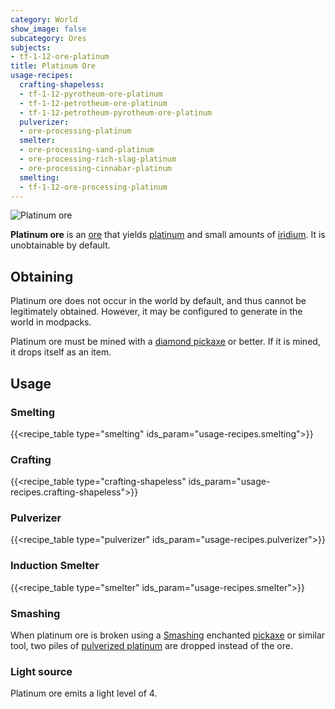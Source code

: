 ```yaml
---
category: World
show_image: false
subcategory: Ores
subjects:
- tf-1-12-ore-platinum
title: Platinum Ore
usage-recipes:
  crafting-shapeless:
  - tf-1-12-pyrotheum-ore-platinum
  - tf-1-12-petrotheum-ore-platinum
  - tf-1-12-petrotheum-pyrotheum-ore-platinum
  pulverizer:
  - ore-processing-platinum
  smelter:
  - ore-processing-sand-platinum
  - ore-processing-rich-slag-platinum
  - ore-processing-cinnabar-platinum
  smelting:
  - tf-1-12-ore-processing-platinum
---
```


![Platinum ore](/images/docs/1.12/thermal-foundation/ore-platinum.png)


**Platinum ore** is an [ore](https://minecraft.gamepedia.com/Ore) that yields
[platinum](../platinum-ingot/) and small amounts of
[iridium](../iridium-ingot/). It is unobtainable by default.


Obtaining
---------

Platinum ore does not occur in the world by default, and thus cannot be
legitimately obtained. However, it may be configured to generate in the world in
modpacks.

Platinum ore must be mined with a [diamond
pickaxe](https://minecraft.gamepedia.com/Pickaxe) or better. If it is mined, it
drops itself as an item.


Usage
-----

### Smelting
{{<recipe_table type="smelting" ids_param="usage-recipes.smelting">}}

### Crafting
{{<recipe_table type="crafting-shapeless" ids_param="usage-recipes.crafting-shapeless">}}

### Pulverizer
{{<recipe_table type="pulverizer" ids_param="usage-recipes.pulverizer">}}

### Induction Smelter
{{<recipe_table type="smelter" ids_param="usage-recipes.smelter">}}

### Smashing
When platinum ore is broken using a [Smashing](../../cofh-core/smashing/)
enchanted [pickaxe](https://minecraft.gamepedia.com/Pickaxe) or similar tool,
two piles of [pulverized
platinum](../pulverized-platinum/) are dropped instead of
the ore.

### Light source
Platinum ore emits a light level of 4.
